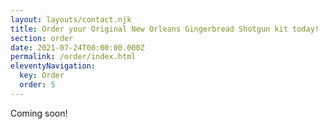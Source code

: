 ```yaml
---
layout: layouts/contact.njk
title: Order your Original New Orleans Gingerbread Shotgun kit today!
section: order
date: 2021-07-24T00:00:00.000Z
permalink: /order/index.html
eleventyNavigation:
  key: Order
  order: 5
---
```


Coming soon!
